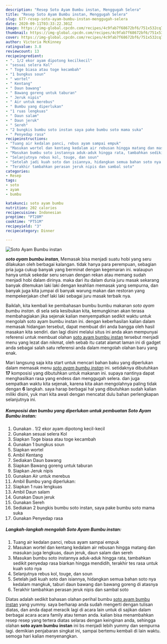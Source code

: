 ```yaml
---
description: "Resep Soto Ayam Bumbu instan, Menggugah Selera"
title: "Resep Soto Ayam Bumbu instan, Menggugah Selera"
slug: 677-resep-soto-ayam-bumbu-instan-menggugah-selera
date: 2020-09-11T03:33:22.301Z
image: https://img-global.cpcdn.com/recipes/4c9fab7f68672bf6/751x532cq70/soto-ayam-bumbu-instan-foto-resep-utama.jpg
thumbnail: https://img-global.cpcdn.com/recipes/4c9fab7f68672bf6/751x532cq70/soto-ayam-bumbu-instan-foto-resep-utama.jpg
cover: https://img-global.cpcdn.com/recipes/4c9fab7f68672bf6/751x532cq70/soto-ayam-bumbu-instan-foto-resep-utama.jpg
author: Victoria McKinney
ratingvalue: 3.8
reviewcount: 13
recipeingredient:
- ". 1/2 ekor ayam dipotong kecilkecil"
- "sesuai selera Kol"
- " Toge biasa atau toge kecambah"
- "1 bungkus soun"
- " wortel"
- " Kentang"
- " Daun bawang"
- " Bawang goreng untuk taburan"
- " Jeruk nipis"
- " Air untuk merebus"
- " Bumbu yang diperlukan"
- "1 ruas lengkuas"
- " Daun salam"
- " Daun jeruk"
- " Sereh"
- "2 bungkis bumbu soto instan saya pake bumbu soto mama suka"
- " Penyedap rasa"
recipeinstructions:
- "Tuang air kedalan panci, rebus ayam sampai empuk"
- "Masukan wortel dan kentang kedalam air rebusan hingga matang dan masukan juga lengkuas, daun jeruk, daun salam dan sereh"
- "Masukan bumbu soto instannya aduk-aduk hingga rata, tambahkan sedikit penyedap rasa biarkan hingga mendidih, terakhir tes rasa untuk kuah soto nya"
- "Selanjutnya rebus kol, touge, dan soun"
- "Setelah jadi kuah soto dan isiannya, hidangkan semua bahan soto nya kedalam mangkuk, taburi daun bawang dan bawang goreng di atasnya"
- "Terakhir tambahkan perasan jeruk nipis dan sambal soto"
categories:
- Resep
tags:
- soto
- ayam
- bumbu

katakunci: soto ayam bumbu 
nutrition: 202 calories
recipecuisine: Indonesian
preptime: "PT28M"
cooktime: "PT51M"
recipeyield: "3"
recipecategory: Dinner

---
```



![Soto Ayam Bumbu instan](https://img-global.cpcdn.com/recipes/4c9fab7f68672bf6/751x532cq70/soto-ayam-bumbu-instan-foto-resep-utama.jpg)

<b><i>soto ayam bumbu instan</i></b>, Memasak bisa menjadi suatu hobi yang seru dilakukan oleh berbagai kalangan. tidak hanya para perempuan, sebagian pria juga cukup banyak yang berminat dengan kegemaran ini. walaupun hanya untuk sekedar seru seruan dengan rekan atau memang sudah menjadi hobi dalam dirinya. maka dari itu dalam dunia juru masak sekarang banyak ditemukan laki laki dengan keahlian memasak yang sempurna, dan banyak juga kita jumpai di banyak warung makan dan restoran yang mempekerjakan chef laki laki sebagai juru masak terbaik nya.

Baiklah, kita kembali ke pembahasan bumbu bumbu makanan <i>soto ayam bumbu instan</i>. di sela sela kesibukan kita, kemungkinan akan terasa membahagiakan jika sejenak kalian menyempatkan sedikit waktu untuk mengolah soto ayam bumbu instan ini. dengan keberhasilan kalian dalam memasak hidangan tersebut, dapat membuat diri anda bangga oleh hasil masakan kita sendiri. dan lagi disini melalui situs ini anda akan mempunyai referensi untuk membuat olahan <u>soto ayam bumbu instan</u> tersebut menjadi menu yang lezat dan nikmat, oleh sebab itu catat alamat laman ini di gadget anda sebagai salah satu referensi anda dalam mengolah olahan baru yang enak.




Mari langsung saja kita start untuk mencari bahan baku yang diperlukan dalam memasak menu <u><i>soto ayam bumbu instan</i></u> ini. setidaknya dibutuhkan <b>17</b> komposisi yang dibutuhkan untuk makanan ini. supaya nantinya dapat menghasilkan rasa yang endess dan menggugah selera. dan juga sempatkan waktu kita sejenak, karena kita akan mengolahnya paling tidak dengan <b>6</b> langkah. saya harap berbagai hal yang dibutuhkan sudah kalian miliki disini, yuk mari kita awali dengan mencatat dulu bahan perlengkapan selanjutnya ini.

<!--inarticleads1-->

##### Komposisi dan bumbu yang diperlukan untuk pembuatan Soto Ayam Bumbu instan:

1. Gunakan . 1/2 ekor ayam dipotong kecil-kecil
1. Gunakan sesuai selera Kol
1. Siapkan  Toge biasa atau toge kecambah
1. Gunakan 1 bungkus soun
1. Siapkan  wortel
1. Ambil  Kentang
1. Sediakan  Daun bawang
1. Siapkan  Bawang goreng untuk taburan
1. Siapkan  Jeruk nipis
1. Gunakan  Air untuk merebus
1. Ambil  Bumbu yang diperlukan:
1. Siapkan 1 ruas lengkuas
1. Ambil  Daun salam
1. Gunakan  Daun jeruk
1. Gunakan  Sereh
1. Sediakan 2 bungkis bumbu soto instan, saya pake bumbu soto mama suka
1. Gunakan  Penyedap rasa




<!--inarticleads2-->

##### Langkah-langkah mengolah Soto Ayam Bumbu instan:

1. Tuang air kedalan panci, rebus ayam sampai empuk
1. Masukan wortel dan kentang kedalam air rebusan hingga matang dan masukan juga lengkuas, daun jeruk, daun salam dan sereh
1. Masukan bumbu soto instannya aduk-aduk hingga rata, tambahkan sedikit penyedap rasa biarkan hingga mendidih, terakhir tes rasa untuk kuah soto nya
1. Selanjutnya rebus kol, touge, dan soun
1. Setelah jadi kuah soto dan isiannya, hidangkan semua bahan soto nya kedalam mangkuk, taburi daun bawang dan bawang goreng di atasnya
1. Terakhir tambahkan perasan jeruk nipis dan sambal soto




Diatas adalah sedikit bahasan olahan perihal bumbu <u>soto ayam bumbu instan</u> yang yummy. saya berharap anda sudah mengerti dengan tulisan diatas, dan anda dapat meracik lagi di acara lain untuk di sajikan dalam berbagai acara acara family atau teman anda. kalian bisa menambahkan resep resep yang tertera diatas selaras dengan keinginan anda, sehingga olahan <b>soto ayam bumbu instan</b> ini bs menjadi lebih yummy dan sempurna lagi. demikian penjabaran singkat ini, sampai bertemu kembali di lain waktu. semoga hari kalian menyenangkan.
